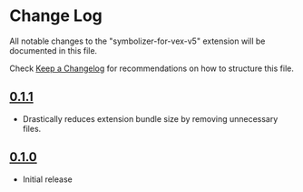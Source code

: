 # Change Log

All notable changes to the "symbolizer-for-vex-v5" extension will be documented in this file.

Check [Keep a Changelog](http://keepachangelog.com/) for recommendations on how to structure this file.

## [0.1.1]

- Drastically reduces extension bundle size by removing unnecessary files.

## [0.1.0]

- Initial release

[0.1.1]: https://github.com/doinkythederp/symbolizer-for-vex-v5/compare/v0.1.0...v0.1.1
[0.1.0]: https://github.com/doinkythederp/symbolizer-for-vex-v5/commits/v0.1.0
